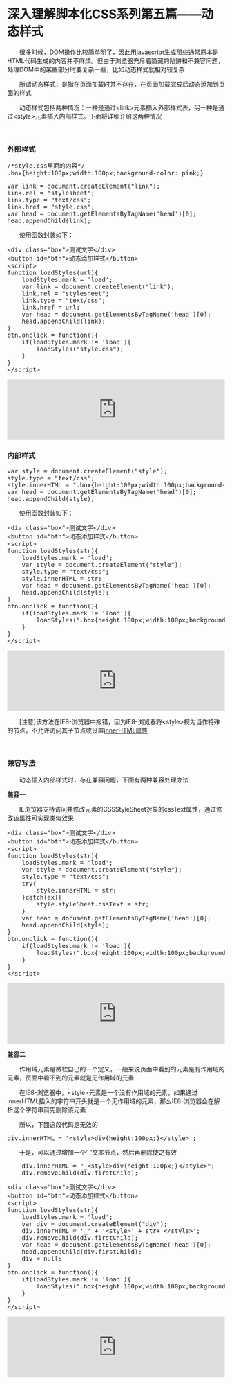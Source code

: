 # 深入理解脚本化CSS系列第五篇——动态样式

　　很多时候，DOM操作比较简单明了，因此用javascript生成那些通常原本是HTML代码生成的内容并不麻烦。但由于浏览器充斥着隐藏的陷阱和不兼容问题，处理DOM中的某些部分时要复杂一些，比如动态样式就相对较复杂

　　所谓动态样式，是指在页面加载时并不存在，在页面加载完成后动态添加到页面的样式

　　动态样式包括两种情况：一种是通过&lt;link&gt;元素插入外部样式表，另一种是通过&lt;style&gt;元素插入内部样式。下面将详细介绍这两种情况

&nbsp;

### 外部样式

<div class="cnblogs_code">
<pre>/*style.css里面的内容*/
.box{height:100px;width:100px;background-color: pink;}</pre>
</div>
<div class="cnblogs_code">
<pre>var link = document.createElement("link");
link.rel = "stylesheet";
link.type = "text/css";
link.href = "style.css";
var head = document.getElementsByTagName('head')[0];
head.appendChild(link);</pre>
</div>

　　使用函数封装如下：

<div class="cnblogs_code">
<pre>&lt;div class="box"&gt;测试文字&lt;/div&gt;
&lt;button id="btn"&gt;动态添加样式&lt;/button&gt;
&lt;script&gt;
function loadStyles(url){
    loadStyles.mark = 'load';
    var link = document.createElement("link");
    link.rel = "stylesheet";
    link.type = "text/css";
    link.href = url;
    var head = document.getElementsByTagName('head')[0];
    head.appendChild(link); 
}
btn.onclick = function(){
    if(loadStyles.mark != 'load'){
        loadStyles("style.css");        
    }
}
&lt;/script&gt;</pre>
</div>

<iframe style="width: 100%; height: 140px;" src="https://demo.xiaohuochai.site/js/dynamicStyles/d1.html" frameborder="0" width="320" height="240"></iframe>

### 内部样式

<div class="cnblogs_code">
<pre>var style = document.createElement("style");
style.type = "text/css";
style.innerHTML = ".box{height:100px;width:100px;background-color: pink;}";
var head = document.getElementsByTagName('head')[0];
head.appendChild(style); </pre>
</div>

　　使用函数封装如下：

<div class="cnblogs_code">
<pre>&lt;div class="box"&gt;测试文字&lt;/div&gt;
&lt;button id="btn"&gt;动态添加样式&lt;/button&gt;
&lt;script&gt;
function loadStyles(str){
    loadStyles.mark = 'load';
    var style = document.createElement("style");
    style.type = "text/css";
    style.innerHTML = str;
    var head = document.getElementsByTagName('head')[0];
    head.appendChild(style); 
}
btn.onclick = function(){
    if(loadStyles.mark != 'load'){
        loadStyles(".box{height:100px;width:100px;background-color: pink;}");        
    }
}
&lt;/script&gt;</pre>
</div>

<iframe style="width: 100%; height: 140px;" src="https://demo.xiaohuochai.site/js/dynamicStyles/d2.html" frameborder="0" width="320" height="240"></iframe>

　　[注意]该方法在IE8-浏览器中报错，因为IE8-浏览器将&lt;style&gt;视为当作特殊的节点，不允许访问其子节点或设置[innerHTML属性](http://www.cnblogs.com/xiaohuochai/p/5823716.html#anchor1)

&nbsp;

### 兼容写法

　　动态插入内部样式时，存在兼容问题，下面有两种兼容处理办法

**兼容一**

　　IE浏览器支持访问并修改元素的CSSStyleSheet对象的cssText属性，通过修改该属性可实现类似效果

<div class="cnblogs_code">
<pre>&lt;div class="box"&gt;测试文字&lt;/div&gt;
&lt;button id="btn"&gt;动态添加样式&lt;/button&gt;
&lt;script&gt;
function loadStyles(str){
    loadStyles.mark = 'load';
    var style = document.createElement("style");
    style.type = "text/css";
    try{
        style.innerHTML = str;
    }catch(ex){
        style.styleSheet.cssText = str;
    }
    var head = document.getElementsByTagName('head')[0];
    head.appendChild(style); 
}
btn.onclick = function(){
    if(loadStyles.mark != 'load'){
        loadStyles(".box{height:100px;width:100px;background-color: pink;}");        
    }
}
&lt;/script&gt;    </pre>
</div>

<iframe style="width: 100%; height: 140px;" src="https://demo.xiaohuochai.site/js/dynamicStyles/d3.html" frameborder="0" width="320" height="240"></iframe>

**兼容二**

　　作用域元素是微软自己的一个定义，一般来说页面中看到的元素是有作用域的元素，页面中看不到的元素就是无作用域的元素&nbsp;

　　在IE8-浏览器中，&lt;style&gt;元素是一个没有作用域的元素，如果通过innerHTML插入的字符串开头就是一个无作用域的元素，那么IE8-浏览器会在解析这个字符串前先删除该元素

　　所以，下面这段代码是无效的

<div class="cnblogs_code">
<pre>div.innerHTML = '&lt;style&gt;div{height:100px;}&lt;/style&gt;';</pre>
</div>

　　于是，可以通过增加一个'_'文本节点，然后再删除使之有效

<div class="cnblogs_code">
<pre>    div.innerHTML = "_&lt;style&gt;div{height:100px;}&lt;/style&gt;";
    div.removeChild(div.firstChild);</pre>
</div>
<div class="cnblogs_code">
<pre>&lt;div class="box"&gt;测试文字&lt;/div&gt;
&lt;button id="btn"&gt;动态添加样式&lt;/button&gt;
&lt;script&gt;
function loadStyles(str){
    loadStyles.mark = 'load';
    var div = document.createElement("div");
    div.innerHTML = '_' + '&lt;style&gt;' + str+'&lt;/style&gt;';
    div.removeChild(div.firstChild);
    var head = document.getElementsByTagName('head')[0];
    head.appendChild(div.firstChild); 
    div = null;
}
btn.onclick = function(){
    if(loadStyles.mark != 'load'){
        loadStyles(".box{height:100px;width:100px;background-color: pink;}");        
    }
}
&lt;/script&gt;</pre>
</div>

<iframe style="width: 100%; height: 140px;" src="https://demo.xiaohuochai.site/js/dynamicStyles/d4.html" frameborder="0" width="320" height="240"></iframe>

